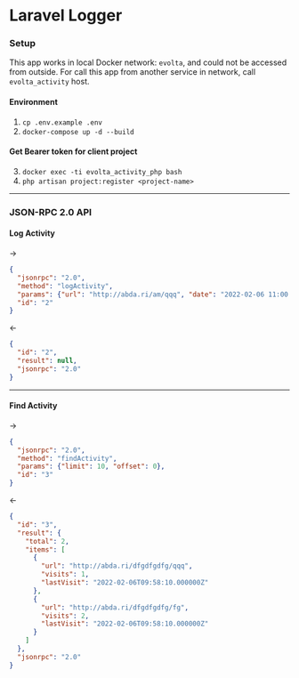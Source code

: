 # Laravel Logger

### Setup
This app works in local Docker network: `evolta`,
and could not be accessed from outside.
For call this app from another service in network,
call `evolta_activity` host.
#### Environment
1. `cp .env.example .env`
2. `docker-compose up -d --build`
#### Get Bearer token for client project
3. `docker exec -ti evolta_activity_php bash`
4. `php artisan project:register <project-name>`
---
### JSON-RPC 2.0 API
#### Log Activity
->
```json
{
  "jsonrpc": "2.0",
  "method": "logActivity",
  "params": {"url": "http://abda.ri/am/qqq", "date": "2022-02-06 11:00:18"},
  "id": "2"
}
```
<-
```json
{
  "id": "2",
  "result": null,
  "jsonrpc": "2.0"
}
```
---
#### Find Activity
->
```json
{
  "jsonrpc": "2.0",
  "method": "findActivity",
  "params": {"limit": 10, "offset": 0},
  "id": "3"
}
```
<-
```json
{
  "id": "3",
  "result": {
    "total": 2,
    "items": [
      {
        "url": "http://abda.ri/dfgdfgdfg/qqq",
        "visits": 1,
        "lastVisit": "2022-02-06T09:58:10.000000Z"
      },
      {
        "url": "http://abda.ri/dfgdfgdfg/fg",
        "visits": 2,
        "lastVisit": "2022-02-06T09:58:10.000000Z"
      }
    ]
  },
  "jsonrpc": "2.0"
}
```
